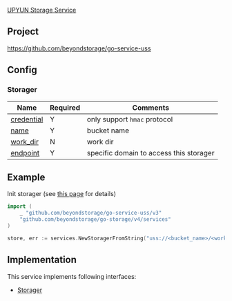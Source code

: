 [UPYUN Storage Service](https://www.upyun.com/products/file-storage)

## Project

<https://github.com/beyondstorage/go-service-uss>

## Config

### Storager

| Name                                 | Required | Comments                                |
| ------------------------------------ | -------- | --------------------------------------- |
| [credential](../pairs/credential.md) | Y        | only support `hmac` protocol            |
| [name](../pairs/name.md)             | Y        | bucket name                             |
| [work_dir](../pairs/work_dir.md)     | N        | work dir                                |
| [endpoint](../pairs/endpoint.md)     | Y        | specific domain to access this storager |

## Example

Init storager (see [this page](go-storage/operations/index.md) for details)

```go
import (
    _ "github.com/beyondstorage/go-service-uss/v3"
    "github.com/beyondstorage/go-storage/v4/services"
)

store, err := services.NewStoragerFromString("uss://<bucket_name>/<work_dir>?credential=hmac:<account_name>:<account_key>&endpoint=https:<domain>")
```

## Implementation

This service implements following interfaces:

- [Storager](../operations/storager/index.md)

